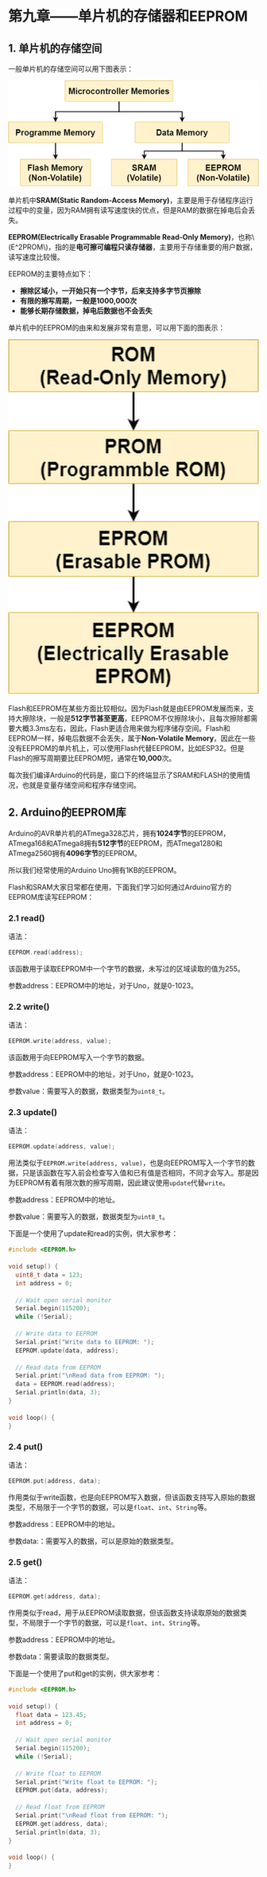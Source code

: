 # 第九章——单片机的存储器和EEPROM

## 1. 单片机的存储空间

一般单片机的存储空间可以用下图表示：

![MCU Memory](Images/9-2.png)

单片机中**SRAM(Static Random-Access Memory)**，主要是用于存储程序运行过程中的变量，因为RAM拥有读写速度快的优点，但是RAM的数据在掉电后会丢失。

**EEPROM(Electrically Erasable Programmable Read-Only Memory)**，也称\\(E^2PROM\\)，指的是**电可擦可编程只读存储器**，主要用于存储重要的用户数据，读写速度比较慢。

EEPROM的主要特点如下：

- **擦除区域小，一开始只有一个字节，后来支持多字节页擦除**
- **有限的擦写周期，一般是1000,000次**
- **能够长期存储数据，掉电后数据也不会丢失**

单片机中的EEPROM的由来和发展非常有意思，可以用下面的图表示：

![EEPROM由来](Images/9-1.png)

Flash和EEPROM在某些方面比较相似。因为Flash就是由EEPROM发展而来，支持大擦除块，一般是**512字节甚至更高**，EEPROM不仅擦除块小，且每次擦除都需要大概3.3ms左右，因此，Flash更适合用来做为程序储存空间。Flash和EEPROM一样，掉电后数据不会丢失，属于**Non-Volatile Memory**，因此在一些没有EEPROM的单片机上，可以使用Flash代替EEPROM，比如ESP32。但是Flash的擦写周期要比EEPROM短，通常在**10,000**次。

每次我们编译Arduino的代码是，窗口下的终端显示了SRAM和FLASH的使用情况，也就是变量存储空间和程序存储空间。

## 2. Arduino的EEPROM库

Arduino的AVR单片机的ATmega328芯片，拥有**1024字节**的EEPROM，ATmega168和ATmega8拥有**512字节**的EEPROM，而ATmega1280和ATmega2560拥有**4096字节**的EEPROM。

所以我们经常使用的Arduino Uno拥有1KB的EEPROM。

Flash和SRAM大家日常都在使用，下面我们学习如何通过Arduino官方的EEPROM库读写EEPROM：

### 2.1 read()

语法：

```cpp
EEPROM.read(address);
```

该函数用于读取EEPROM中一个字节的数据，未写过的区域读取的值为255。

参数address：EEPROM中的地址，对于Uno，就是0-1023。

### 2.2 write()

语法：

```cpp
EEPROM.write(address, value);
```

该函数用于向EEPROM写入一个字节的数据。

参数address：EEPROM中的地址，对于Uno，就是0-1023。

参数value：需要写入的数据，数据类型为`uint8_t`。

### 2.3 update()

语法：

```cpp
EEPROM.update(address, value);
```

用法类似于`EEPROM.write(address, value)`，也是向EEPROM写入一个字节的数据，只是该函数在写入前会检查写入值和已有值是否相同，不同才会写入。那是因为EEPROM有着有限次数的擦写周期，因此建议使用`update`代替`write`。

参数address：EEPROM中的地址。

参数value：需要写入的数据，数据类型为`uint8_t`。

下面是一个使用了update和read的实例，供大家参考：

```cpp
#include <EEPROM.h>

void setup() {
  uint8_t data = 123;
  int address = 0;

  // Wait open serial monitor
  Serial.begin(115200);
  while (!Serial);

  // Write data to EEPROM
  Serial.print("Write data to EEPROM: ");
  EEPROM.update(data, address);

  // Read data from EEPROM
  Serial.print("\nRead data from EEPROM: ");
  data = EEPROM.read(address);
  Serial.println(data, 3);
}

void loop() {
}
```

### 2.4 put()

语法：

```cpp
EEPROM.put(address, data);
```

作用类似于write函数，也是向EEPROM写入数据，但该函数支持写入原始的数据类型，不局限于一个字节的数据，可以是`float`、`int`、`String`等。

参数address：EEPROM中的地址。

参数data:：需要写入的数据，可以是原始的数据类型。

### 2.5 get()

语法：

```cpp
EEPROM.get(address, data);
```

作用类似于read，用于从EEPROM读取数据，但该函数支持读取原始的数据类型，不局限于一个字节的数据，可以是`float`、`int`、`String`等。

参数address：EEPROM中的地址。

参数data：需要读取的数据类型。

下面是一个使用了put和get的实例，供大家参考：

```cpp
#include <EEPROM.h>

void setup() {
  float data = 123.45;
  int address = 0;

  // Wait open serial monitor
  Serial.begin(115200);
  while (!Serial);

  // Write float to EEPROM
  Serial.print("Write float to EEPROM: ");
  EEPROM.put(data, address);

  // Read float from EEPROM
  Serial.print("\nRead float from EEPROM: ");
  EEPROM.get(address, data);
  Serial.println(data, 3);
}

void loop() {
}
```
